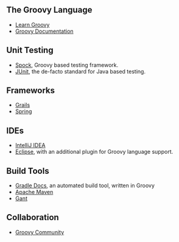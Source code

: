 ## The Groovy Language

* [Learn Groovy](http://www.groovy-lang.org/learn.html)
* [Groovy Documentation](http://www.groovy-lang.org/documentation.html)

## Unit Testing

* [Spock](http://spockframework.github.io/spock/docs/1.0/index.html), Groovy based testing framework.
* [JUnit](http://junit.org/), the de-facto standard for Java based testing.

## Frameworks

* [Grails](https://grails.org/)
* [Spring](https://spring.io/)

## IDEs

* [IntelliJ IDEA](https://www.jetbrains.com/idea/)
* [Eclipse](https://eclipse.org/), with an additional plugin for Groovy language support.

## Build Tools

* [Gradle Docs](http://gradle.org/), an automated build tool, written in Groovy
* [Apache Maven](https://maven.apache.org/)
* [Gant](https://gant.github.io/)

## Collaboration

* [Groovy Community](http://www.groovy-lang.org/community.html)

